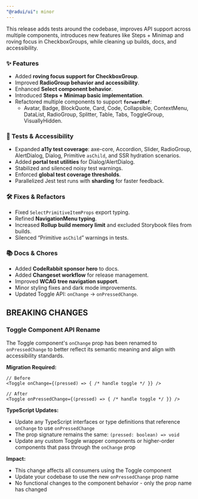 ```yaml
---
"@radui/ui": minor
---
```


This release adds tests around the codebase, improves API support across multiple components, introduces new features like Steps + Minimap and roving focus in CheckboxGroups, while cleaning up builds, docs, and accessibility.


### ✨ Features
- Added **roving focus support for CheckboxGroup**.
- Improved **RadioGroup behavior and accessibility**.
- Enhanced **Select component behavior**.
- Introduced **Steps + Minimap basic implementation**.
- Refactored multiple components to support **`forwardRef`**:
  - Avatar, Badge, BlockQuote, Card, Code, Collapsible, ContextMenu, DataList, RadioGroup, Splitter, Table, Tabs, ToggleGroup, VisuallyHidden.

### 🧪 Tests & Accessibility
- Expanded **a11y test coverage**: axe-core, Accordion, Slider, RadioGroup, AlertDialog, Dialog, Primitive `asChild`, and SSR hydration scenarios.
- Added **portal test utilities** for Dialog/AlertDialog.
- Stabilized and silenced noisy test warnings.
- Enforced **global test coverage thresholds**.
- Parallelized Jest test runs with **sharding** for faster feedback.

### 🛠 Fixes & Refactors
- Fixed `SelectPrimitiveItemProps` export typing.
- Refined **NavigationMenu typing**.
- Increased **Rollup build memory limit** and excluded Storybook files from builds.
- Silenced “Primitive `asChild`” warnings in tests.

### 📚 Docs & Chores
- Added **CodeRabbit sponsor hero** to docs.
- Added **Changeset workflow** for release management.
- Improved **WCAG tree navigation support**.
- Minor styling fixes and dark mode improvements.
- Updated Toggle API: `onChange` → `onPressedChange`.

## BREAKING CHANGES

### Toggle Component API Rename

The Toggle component's `onChange` prop has been renamed to `onPressedChange` to better reflect its semantic meaning and align with accessibility standards.

**Migration Required:**

```tsx
// Before
<Toggle onChange={(pressed) => { /* handle toggle */ }} />

// After  
<Toggle onPressedChange={(pressed) => { /* handle toggle */ }} />
```

**TypeScript Updates:**

- Update any TypeScript interfaces or type definitions that reference `onChange` to use `onPressedChange`
- The prop signature remains the same: `(pressed: boolean) => void`
- Update any custom Toggle wrapper components or higher-order components that pass through the `onChange` prop

**Impact:**

- This change affects all consumers using the Toggle component
- Update your codebase to use the new `onPressedChange` prop name
- No functional changes to the component behavior - only the prop name has changed


